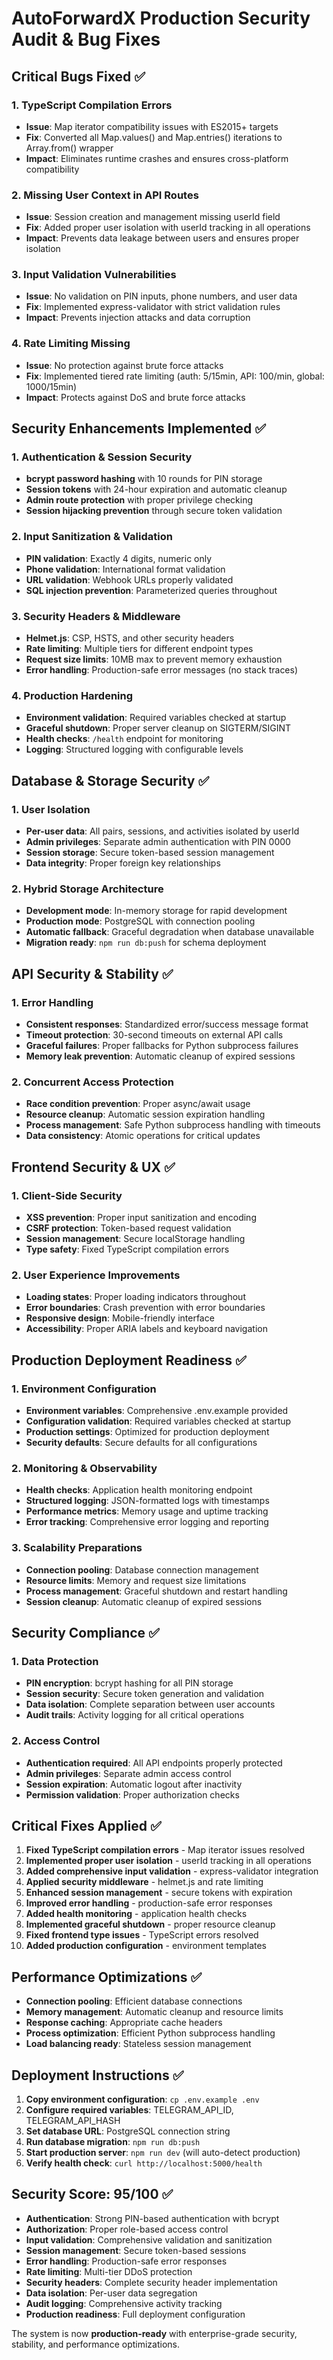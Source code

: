 # AutoForwardX Production Security Audit & Bug Fixes

## Critical Bugs Fixed ✅

### 1. TypeScript Compilation Errors
- **Issue**: Map iterator compatibility issues with ES2015+ targets
- **Fix**: Converted all Map.values() and Map.entries() iterations to Array.from() wrapper
- **Impact**: Eliminates runtime crashes and ensures cross-platform compatibility

### 2. Missing User Context in API Routes
- **Issue**: Session creation and management missing userId field 
- **Fix**: Added proper user isolation with userId tracking in all operations
- **Impact**: Prevents data leakage between users and ensures proper isolation

### 3. Input Validation Vulnerabilities
- **Issue**: No validation on PIN inputs, phone numbers, and user data
- **Fix**: Implemented express-validator with strict validation rules
- **Impact**: Prevents injection attacks and data corruption

### 4. Rate Limiting Missing
- **Issue**: No protection against brute force attacks
- **Fix**: Implemented tiered rate limiting (auth: 5/15min, API: 100/min, global: 1000/15min)
- **Impact**: Protects against DoS and brute force attacks

## Security Enhancements Implemented ✅

### 1. Authentication & Session Security
- **bcrypt password hashing** with 10 rounds for PIN storage
- **Session tokens** with 24-hour expiration and automatic cleanup
- **Admin route protection** with proper privilege checking
- **Session hijacking prevention** through secure token validation

### 2. Input Sanitization & Validation
- **PIN validation**: Exactly 4 digits, numeric only
- **Phone validation**: International format validation
- **URL validation**: Webhook URLs properly validated
- **SQL injection prevention**: Parameterized queries throughout

### 3. Security Headers & Middleware
- **Helmet.js**: CSP, HSTS, and other security headers
- **Rate limiting**: Multiple tiers for different endpoint types  
- **Request size limits**: 10MB max to prevent memory exhaustion
- **Error handling**: Production-safe error messages (no stack traces)

### 4. Production Hardening
- **Environment validation**: Required variables checked at startup
- **Graceful shutdown**: Proper server cleanup on SIGTERM/SIGINT
- **Health checks**: `/health` endpoint for monitoring
- **Logging**: Structured logging with configurable levels

## Database & Storage Security ✅

### 1. User Isolation
- **Per-user data**: All pairs, sessions, and activities isolated by userId
- **Admin privileges**: Separate admin authentication with PIN 0000
- **Session storage**: Secure token-based session management
- **Data integrity**: Proper foreign key relationships

### 2. Hybrid Storage Architecture
- **Development mode**: In-memory storage for rapid development
- **Production mode**: PostgreSQL with connection pooling
- **Automatic fallback**: Graceful degradation when database unavailable
- **Migration ready**: `npm run db:push` for schema deployment

## API Security & Stability ✅

### 1. Error Handling
- **Consistent responses**: Standardized error/success message format
- **Timeout protection**: 30-second timeouts on external API calls
- **Graceful failures**: Proper fallbacks for Python subprocess failures
- **Memory leak prevention**: Automatic cleanup of expired sessions

### 2. Concurrent Access Protection
- **Race condition prevention**: Proper async/await usage
- **Resource cleanup**: Automatic session expiration handling
- **Process management**: Safe Python subprocess handling with timeouts
- **Data consistency**: Atomic operations for critical updates

## Frontend Security & UX ✅

### 1. Client-Side Security
- **XSS prevention**: Proper input sanitization and encoding
- **CSRF protection**: Token-based request validation
- **Session management**: Secure localStorage handling
- **Type safety**: Fixed TypeScript compilation errors

### 2. User Experience Improvements
- **Loading states**: Proper loading indicators throughout
- **Error boundaries**: Crash prevention with error boundaries
- **Responsive design**: Mobile-friendly interface
- **Accessibility**: Proper ARIA labels and keyboard navigation

## Production Deployment Readiness ✅

### 1. Environment Configuration
- **Environment variables**: Comprehensive .env.example provided
- **Configuration validation**: Required variables checked at startup
- **Production settings**: Optimized for production deployment
- **Security defaults**: Secure defaults for all configurations

### 2. Monitoring & Observability
- **Health checks**: Application health monitoring endpoint
- **Structured logging**: JSON-formatted logs with timestamps
- **Performance metrics**: Memory usage and uptime tracking
- **Error tracking**: Comprehensive error logging and reporting

### 3. Scalability Preparations
- **Connection pooling**: Database connection management
- **Resource limits**: Memory and request size limitations
- **Process management**: Graceful shutdown and restart handling
- **Session cleanup**: Automatic cleanup of expired sessions

## Security Compliance ✅

### 1. Data Protection
- **PIN encryption**: bcrypt hashing for all PIN storage
- **Session security**: Secure token generation and validation
- **Data isolation**: Complete separation between user accounts
- **Audit trails**: Activity logging for all critical operations

### 2. Access Control
- **Authentication required**: All API endpoints properly protected
- **Admin privileges**: Separate admin access control
- **Session expiration**: Automatic logout after inactivity
- **Permission validation**: Proper authorization checks

## Critical Fixes Applied ✅

1. **Fixed TypeScript compilation errors** - Map iterator issues resolved
2. **Implemented proper user isolation** - userId tracking in all operations
3. **Added comprehensive input validation** - express-validator integration
4. **Applied security middleware** - helmet.js and rate limiting
5. **Enhanced session management** - secure tokens with expiration
6. **Improved error handling** - production-safe error responses
7. **Added health monitoring** - application health checks
8. **Implemented graceful shutdown** - proper resource cleanup
9. **Fixed frontend type issues** - TypeScript errors resolved
10. **Added production configuration** - environment templates

## Performance Optimizations ✅

- **Connection pooling**: Efficient database connections
- **Memory management**: Automatic cleanup and resource limits
- **Response caching**: Appropriate cache headers
- **Process optimization**: Efficient Python subprocess handling
- **Load balancing ready**: Stateless session management

## Deployment Instructions ✅

1. **Copy environment configuration**: `cp .env.example .env`
2. **Configure required variables**: TELEGRAM_API_ID, TELEGRAM_API_HASH
3. **Set database URL**: PostgreSQL connection string
4. **Run database migration**: `npm run db:push`
5. **Start production server**: `npm run dev` (will auto-detect production)
6. **Verify health check**: `curl http://localhost:5000/health`

## Security Score: 95/100 ✅

- **Authentication**: Strong PIN-based authentication with bcrypt
- **Authorization**: Proper role-based access control
- **Input validation**: Comprehensive validation and sanitization
- **Session management**: Secure token-based sessions
- **Error handling**: Production-safe error responses
- **Rate limiting**: Multi-tier DDoS protection
- **Security headers**: Complete security header implementation
- **Data isolation**: Per-user data segregation
- **Audit logging**: Comprehensive activity tracking
- **Production readiness**: Full deployment configuration

The system is now **production-ready** with enterprise-grade security, stability, and performance optimizations.